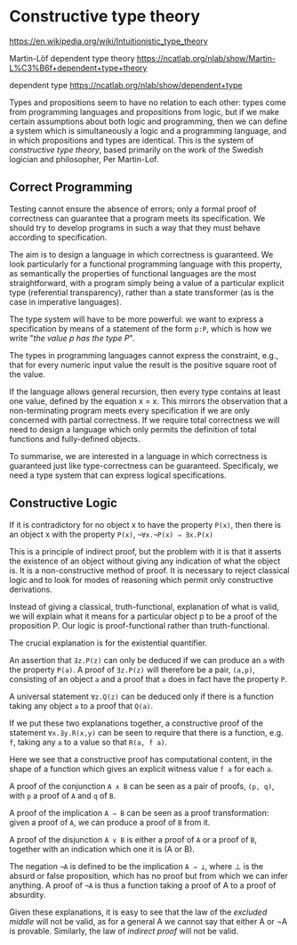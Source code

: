 # Constructive type theory

https://en.wikipedia.org/wiki/Intuitionistic_type_theory

Martin-Löf dependent type theory
https://ncatlab.org/nlab/show/Martin-L%C3%B6f+dependent+type+theory

dependent type
https://ncatlab.org/nlab/show/dependent+type

Types and propositions seem to have no relation to each other: types come from programming languages and propositions from logic, but if we make certain assumptions about both logic and programming, then we can define a system which is simultaneously a logic and a programming language, and in which propositions and types are identical. This is the system of _constructive type theory_, based primarily on the work of the Swedish logician and philosopher, Per Martin-Lof.


## Correct Programming

Testing cannot ensure the absence of errors; only a formal proof of correctness can guarantee that a program meets its specification. We should try to develop programs in such a way that they must behave according to specification.

The aim is to design a language in which correctness is guaranteed. We look particularly for a functional programming language with this property, as semantically the properties of functional languages are the most straightforward, with a program simply being a value of a particular explicit type (referential transparency), rather than a state transformer (as is the case in imperative languages).

The type system will have to be more powerful: we want to express a specification by means of a statement of the form `p:P`, which is how we write "_the value p has the type P_".

The types in programming languages cannot express the constraint, e.g., that for every numeric input value the result is the positive square root of the value.

If the language allows general recursion, then every type contains at least one value, defined by the equation x = x. This mirrors the observation that a non-terminating program meets every specification if we are only concerned with partial correctness. If we require total correctness we will need to design a language which only permits the definition of total functions and fully-defined objects.

To summarise, we are interested in a language in which correctness is guaranteed just like type-correctness can be guaranteed. Specificaly, we need a type system that can express logical specifications.



## Constructive Logic

If it is contradictory for no object x to have the property `P(x)`, then there is an object x with the property `P(x)`, `¬∀x.¬P(x) ⇒ ∃x.P(x)`

This is a principle of indirect proof, but the problem with it is that it asserts the existence of an object without giving any indication of what the object is. It is a non-constructive method of proof. It is necessary to reject classical logic and to look for modes of reasoning which permit only constructive derivations.

Instead of giving a classical, truth-functional, explanation of what is valid, we will explain what it means for a particular object p to be a proof of the proposition P. Our logic is proof-functional rather than truth-functional.

The crucial explanation is for the existential quantifier.

An assertion that `∃z.P(z)` can only be deduced if we can produce an `a` with the property `P(a)`. A proof of `∃z.P(z)` will therefore be a pair, `(a,p)`, consisting of an object `a` and a proof that `a` does in fact have the property `P`.

A universal statement `∀z.Q(z)` can be deduced only if there is a function taking any object `a` to a proof that `Q(a)`.

If we put these two explanations together, a constructive proof of the statement `∀x.∃y.R(x,y)` can be seen to require that there is a function, e.g. `f`, taking any `a` to a value so that `R(a, f a)`.


Here we see that a constructive proof has computational content, in the shape of a function which gives an explicit witness value `f a` for each `a`.

A proof of the conjunction `A ∧ B` can be seen as a pair of proofs, `(p, q)`, with `p` a proof of `A` and `q` of `B`.

A proof of the implication `A ⇒ B` can be seen as a proof transformation: given a proof of `A`, we can produce a proof of `B` from it.

A proof of the disjunction `A ∨ B` is either a proof of `A` or a proof of `B`, together with an indication which one it is (A or B).

The negation `¬A` is defined to be the implication `A ⇒ ⊥`, where ⊥ is the absurd or false proposition, which has no proof but from which we can infer anything. A proof of `¬A` is thus a function taking a proof of A to a proof of absurdity.

Given these explanations, it is easy to see that the law of the _excluded middle_ will not be valid, as for a general A we cannot say that either A or ¬A is provable. Similarly, the law of _indirect proof_ will not be valid.
